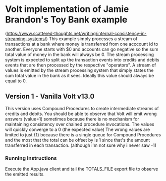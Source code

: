 # Volt implementation of Jamie Brandon's Toy Bank example 
(https://www.scattered-thoughts.net/writing/internal-consistency-in-streaming-systems/) 
This example simply processes a stream of transactions at a bank where money is transferred from one acccount id to another. Everyone starts with $0 and accounts can go negative so the sum total value of money in the bank will always be 0.
The stream processing system is expected to split up the transaction events into credits and debits events that are then processed by the respective "operators". 
A stream of values is emitted by the stream processing system that simply states the sum total value in the bank as it sees. Ideally this value should always be equal to 0.

## Version 1 - Vanilla Volt v13.0
This version uses Compound Procedures to create intermediate streams of credits and debits.
You should be able to observe that Volt will emit wrong answers (value=1) sometimes because there is no mechanism for maintaining consistency over chained procedure invocations. 
The values will quickly converge to a 0 (the expected value) 
The wrong values are limited to just {1} because there is a single queue for Compound Procedures and the most that the total can be offset by is 1 since that's the amount transferred in each transaction. (although i'm not sure why i never saw -1)

### Running Instructions
Execute the App.java client and tail the TOTALS_FILE export file to observe the emitted results.
